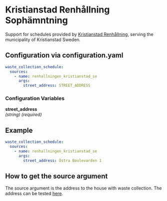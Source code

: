# Kristianstad Renhållning Sophämntning

Support for schedules provided by [Kristianstad Renhållning](https://renhallningen-kristianstad.se/villa-fritidshus/tomning-av-sopkarl/tomningschema/), serving the municipality of Kristianstad Sweden.

## Configuration via configuration.yaml

```yaml
waste_collection_schedule:
  sources:
    - name: renhallningen_kristianstad_se
      args:
        street_address: STREET_ADDRESS
```

### Configuration Variables

**street_address**  
*(string) (required)*

## Example

```yaml
waste_collection_schedule:
  sources:
    - name: renhallningen_kristianstad_se
      args:
        street_address: Östra Boulevarden 1
```

## How to get the source argument

The source argument is the address to the house with waste collection. The address can be tested [here](https://renhallningen-kristianstad.se/villa-fritidshus/tomning-av-sopkarl/tomningschema/).
